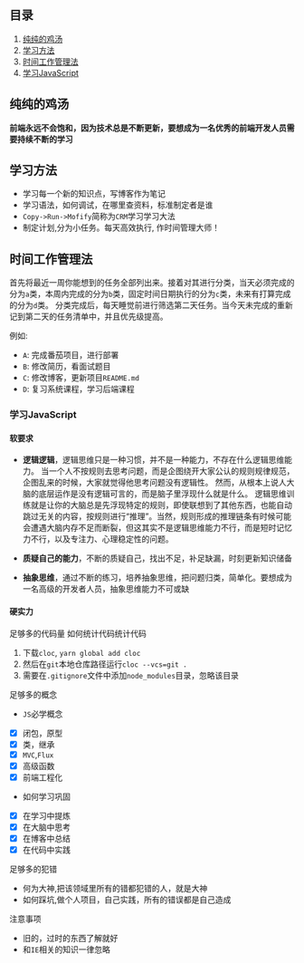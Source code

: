 ## 目录
1. [纯纯的鸡汤](#纯纯的鸡汤)
2. [学习方法](#学习方法)
3. [时间工作管理法](#时间工作管理法)
4. [学习JavaScript](#学习JavaScript)

## 纯纯的鸡汤
**前端永远不会饱和，因为技术总是不断更新，要想成为一名优秀的前端开发人员需要持续不断的学习**

## 学习方法
* 学习每一个新的知识点，写博客作为笔记
* 学习语法，如何调试，在哪里查资料，标准制定者是谁
* `Copy->Run->Mofify`简称为`CRM`学习学习大法
* 制定计划,分为小任务。每天高效执行, 作时间管理大师！

## 时间工作管理法
首先将最近一周你能想到的任务全部列出来。接着对其进行分类，当天必须完成的分为`a`类，本周内完成的分为`b`类，固定时间日期执行的分为`c`类，未来有打算完成的分为`d`类。
分类完成后，每天睡觉前进行筛选第二天任务。当今天未完成的重新记到第二天的任务清单中，并且优先级提高。

例如:
* `A`: 完成番茄项目，进行部署
* `B`: 修改简历，看面试题目
* `C`: 修改博客，更新项目`README.md`
* `D`: 复习系统课程，学习后端课程

### 学习JavaScript
#### 软要求
* **逻辑逻辑**，逻辑思维只是一种习惯，并不是一种能力，不存在什么逻辑思维能力。
当一个人不按规则去思考问题，而是企图绕开大家公认的规则规律规范，企图乱来的时候，大家就觉得他思考问题没有逻辑性。
然而，从根本上说人大脑的底层运作是没有逻辑可言的，而是脑子里浮现什么就是什么。
逻辑思维训练就是让你的大脑总是先浮现特定的规则，即使联想到了其他东西，也能自动跳过无关的内容，按规则进行“推理”。当然，规则形成的推理链条有时候可能会遭遇大脑内存不足而断裂，但这其实不是逻辑思维能力不行，而是短时记忆力不行，以及专注力、心理稳定性的问题。

* **质疑自己的能力**，不断的质疑自己，找出不足，补足缺漏，时刻更新知识储备

* **抽象思维**，通过不断的练习，培养抽象思维，把问题归类，简单化。要想成为一名高级的开发者人员，抽象思维能力不可或缺

#### 硬实力
足够多的代码量
如何统计代码统计代码
1. 下载`cloc`, `yarn global add cloc`
2. 然后在`git`本地仓库路径运行`cloc --vcs=git .`
3. 需要在`.gitignore`文件中添加`node_modules`目录，忽略该目录

足够多的概念
 * `JS`必学概念
  - [x] 闭包，原型
  - [x] 类，继承
  - [x] `MVC`,`Flux`
  - [x] 高级函数
  - [x] 前端工程化

* 如何学习巩固
 - [x] 在学习中提炼
 - [x] 在大脑中思考
 - [x] 在博客中总结
 - [x] 在代码中实践

足够多的犯错
* 何为大神,把该领域里所有的错都犯错的人，就是大神
* 如何踩坑,做个人项目，自己实践，所有的错误都是自己造成

注意事项
* 旧的，过时的东西了解就好
* 和`IE`相关的知识一律忽略
